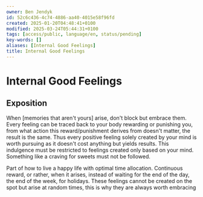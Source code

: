 ```yaml
---
owner: Ben Jendyk
id: 52c6c436-4c74-4886-aa40-4015e58f96fd
created: 2025-01-20T04:48:41+0100
modified: 2025-03-24T05:44:31+0100
tags: [access/public, language/en, status/pending]
key-words: []
aliases: [Internal Good Feelings]
title: Internal Good Feelings
---
```


# Internal Good Feelings

## Exposition

When [memories that aren't yours] arise, don't block but embrace them. Every feeling can be traced back to your body rewarding or punishing you, from what action this reward/punishment derives from doesn't matter, the result is the same. Thus every positive feeling solely created by your mind is worth pursuing as it doesn't cost anything but yields results. This indulgence must be restricted to feelings created only based on your mind. Something like a craving for sweets must not be followed.

Part of how to live a happy life with optimal time allocation. Continuous reward, or rather, when it arises, instead of waiting for the end of the day, the end of the week, for holidays. These feelings cannot be created on the spot but arise at random times, this is why they are always worth embracing

